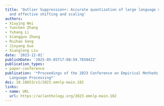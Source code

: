 ```yaml
---
title: 'Outlier Suppression+: Accurate quantization of large language models by equivalent
  and effective shifting and scaling'
authors:
- Xiuying Wei
- Yunchen Zhang
- Yuhang Li
- Xiangguo Zhang
- Ruihao Gong
- Jinyang Guo
- Xianglong Liu
date: '2023-12-01'
publishDate: '2025-05-05T17:08:59.785042Z'
publication_types:
- paper-conference
publication: '*Proceedings of the 2023 Conference on Empirical Methods in Natural
  Language Processing*'
doi: 10.18653/v1/2023.emnlp-main.102
links:
- name: URL
  url: https://aclanthology.org/2023.emnlp-main.102
---
```

